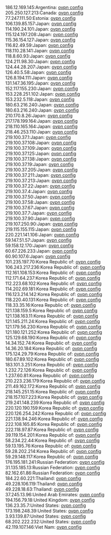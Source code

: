 186.12.169.145:Argentina: [ovpn config](vpn/186_12_169_145.ovpn)  
205.250.127.213:Canada: [ovpn config](vpn/205_250_127_213.ovpn)  
77.247.111.50:Estonia: [ovpn config](vpn/77_247_111_50.ovpn)  
106.139.85.157:Japan: [ovpn config](vpn/106_139_85_157.ovpn)  
114.190.24.101:Japan: [ovpn config](vpn/114_190_24_101.ovpn)  
115.124.197.208:Japan: [ovpn config](vpn/115_124_197_208.ovpn)  
115.36.154.127:Japan: [ovpn config](vpn/115_36_154_127.ovpn)  
116.82.49.59:Japan: [ovpn config](vpn/116_82_49_59.ovpn)  
118.110.28.141:Japan: [ovpn config](vpn/118_110_28_141.ovpn)  
118.8.60.93:Japan: [ovpn config](vpn/118_8_60_93.ovpn)  
124.211.98.30:Japan: [ovpn config](vpn/124_211_98_30.ovpn)  
124.44.28.207:Japan: [ovpn config](vpn/124_44_28_207.ovpn)  
126.40.5.58:Japan: [ovpn config](vpn/126_40_5_58.ovpn)  
126.8.194.111:Japan: [ovpn config](vpn/126_8_194_111.ovpn)  
131.147.36.195:Japan: [ovpn config](vpn/131_147_36_195.ovpn)  
152.117.155.230:Japan: [ovpn config](vpn/152_117_155_230.ovpn)  
153.228.251.102:Japan: [ovpn config](vpn/153_228_251_102.ovpn)  
153.232.5.118:Japan: [ovpn config](vpn/153_232_5_118.ovpn)  
180.63.216.240:Japan: [ovpn config](vpn/180_63_216_240.ovpn)  
180.63.216.240:Japan: [ovpn config](vpn/180_63_216_240.ovpn)  
210.170.8.26:Japan: [ovpn config](vpn/210_170_8_26.ovpn)  
217.178.199.164:Japan: [ovpn config](vpn/217_178_199_164.ovpn)  
218.110.165.164:Japan: [ovpn config](vpn/218_110_165_164.ovpn)  
218.46.253.110:Japan: [ovpn config](vpn/218_46_253_110.ovpn)  
219.100.37.1:Japan: [ovpn config](vpn/219_100_37_1.ovpn)  
219.100.37.108:Japan: [ovpn config](vpn/219_100_37_108.ovpn)  
219.100.37.109:Japan: [ovpn config](vpn/219_100_37_109.ovpn)  
219.100.37.125:Japan: [ovpn config](vpn/219_100_37_125.ovpn)  
219.100.37.138:Japan: [ovpn config](vpn/219_100_37_138.ovpn)  
219.100.37.19:Japan: [ovpn config](vpn/219_100_37_19.ovpn)  
219.100.37.205:Japan: [ovpn config](vpn/219_100_37_205.ovpn)  
219.100.37.211:Japan: [ovpn config](vpn/219_100_37_211.ovpn)  
219.100.37.213:Japan: [ovpn config](vpn/219_100_37_213.ovpn)  
219.100.37.22:Japan: [ovpn config](vpn/219_100_37_22.ovpn)  
219.100.37.4:Japan: [ovpn config](vpn/219_100_37_4.ovpn)  
219.100.37.50:Japan: [ovpn config](vpn/219_100_37_50.ovpn)  
219.100.37.58:Japan: [ovpn config](vpn/219_100_37_58.ovpn)  
219.100.37.67:Japan: [ovpn config](vpn/219_100_37_67.ovpn)  
219.100.37.7:Japan: [ovpn config](vpn/219_100_37_7.ovpn)  
219.100.37.90:Japan: [ovpn config](vpn/219_100_37_90.ovpn)  
219.107.250.90:Japan: [ovpn config](vpn/219_107_250_90.ovpn)  
219.115.155.115:Japan: [ovpn config](vpn/219_115_155_115.ovpn)  
220.221.141.106:Japan: [ovpn config](vpn/220_221_141_106.ovpn)  
59.147.51.57:Japan: [ovpn config](vpn/59_147_51_57.ovpn)  
59.158.12.170:Japan: [ovpn config](vpn/59_158_12_170.ovpn)  
60.67.226.233:Japan: [ovpn config](vpn/60_67_226_233.ovpn)  
60.90.107.6:Japan: [ovpn config](vpn/60_90_107_6.ovpn)  
101.235.197.70:Korea Republic of: [ovpn config](vpn/101_235_197_70.ovpn)  
106.243.217.236:Korea Republic of: [ovpn config](vpn/106_243_217_236.ovpn)  
112.161.108.153:Korea Republic of: [ovpn config](vpn/112_161_108_153.ovpn)  
112.171.64.237:Korea Republic of: [ovpn config](vpn/112_171_64_237.ovpn)  
112.223.68.102:Korea Republic of: [ovpn config](vpn/112_223_68_102.ovpn)  
114.202.69.181:Korea Republic of: [ovpn config](vpn/114_202_69_181.ovpn)  
116.123.214.142:Korea Republic of: [ovpn config](vpn/116_123_214_142.ovpn)  
118.220.40.131:Korea Republic of: [ovpn config](vpn/118_220_40_131.ovpn)  
118.33.35.16:Korea Republic of: [ovpn config](vpn/118_33_35_16.ovpn)  
121.138.159.5:Korea Republic of: [ovpn config](vpn/121_138_159_5.ovpn)  
121.138.163.11:Korea Republic of: [ovpn config](vpn/121_138_163_11.ovpn)  
121.145.211.24:Korea Republic of: [ovpn config](vpn/121_145_211_24.ovpn)  
121.179.56.230:Korea Republic of: [ovpn config](vpn/121_179_56_230.ovpn)  
121.180.121.252:Korea Republic of: [ovpn config](vpn/121_180_121_252.ovpn)  
125.129.68.190:Korea Republic of: [ovpn config](vpn/125_129_68_190.ovpn)  
14.34.152.74:Korea Republic of: [ovpn config](vpn/14_34_152_74.ovpn)  
14.36.20.184:Korea Republic of: [ovpn config](vpn/14_36_20_184.ovpn)  
175.124.29.79:Korea Republic of: [ovpn config](vpn/175_124_29_79.ovpn)  
180.67.89.102:Korea Republic of: [ovpn config](vpn/180_67_89_102.ovpn)  
183.101.3.251:Korea Republic of: [ovpn config](vpn/183_101_3_251.ovpn)  
1.232.72.126:Korea Republic of: [ovpn config](vpn/1_232_72_126.ovpn)  
1.237.60.81:Korea Republic of: [ovpn config](vpn/1_237_60_81.ovpn)  
210.223.236.179:Korea Republic of: [ovpn config](vpn/210_223_236_179.ovpn)  
211.49.162.172:Korea Republic of: [ovpn config](vpn/211_49_162_172.ovpn)  
218.145.251.15:Korea Republic of: [ovpn config](vpn/218_145_251_15.ovpn)  
218.157.107.223:Korea Republic of: [ovpn config](vpn/218_157_107_223.ovpn)  
219.241.148.239:Korea Republic of: [ovpn config](vpn/219_241_148_239.ovpn)  
220.120.190.159:Korea Republic of: [ovpn config](vpn/220_120_190_159.ovpn)  
220.126.254.242:Korea Republic of: [ovpn config](vpn/220_126_254_242.ovpn)  
221.138.94.246:Korea Republic of: [ovpn config](vpn/221_138_94_246.ovpn)  
222.108.165.85:Korea Republic of: [ovpn config](vpn/222_108_165_85.ovpn)  
222.118.97.87:Korea Republic of: [ovpn config](vpn/222_118_97_87.ovpn)  
39.119.154.201:Korea Republic of: [ovpn config](vpn/39_119_154_201.ovpn)  
58.234.22.44:Korea Republic of: [ovpn config](vpn/58_234_22_44.ovpn)  
59.13.195.76:Korea Republic of: [ovpn config](vpn/59_13_195_76.ovpn)  
59.28.202.214:Korea Republic of: [ovpn config](vpn/59_28_202_214.ovpn)  
59.29.148.117:Korea Republic of: [ovpn config](vpn/59_29_148_117.ovpn)  
176.195.181.241:Russian Federation: [ovpn config](vpn/176_195_181_241.ovpn)  
31.135.185.13:Russian Federation: [ovpn config](vpn/31_135_185_13.ovpn)  
82.162.61.86:Russian Federation: [ovpn config](vpn/82_162_61_86.ovpn)  
184.22.60.221:Thailand: [ovpn config](vpn/184_22_60_221.ovpn)  
49.228.106.119:Thailand: [ovpn config](vpn/49_228_106_119.ovpn)  
49.228.18.63:Thailand: [ovpn config](vpn/49_228_18_63.ovpn)  
37.245.13.96:United Arab Emirates: [ovpn config](vpn/37_245_13_96.ovpn)  
194.156.79.18:United Kingdom: [ovpn config](vpn/194_156_79_18.ovpn)  
136.23.35.7:United States: [ovpn config](vpn/136_23_35_7.ovpn)  
173.198.248.39:United States: [ovpn config](vpn/173_198_248_39.ovpn)  
3.93.139.87:United States: [ovpn config](vpn/3_93_139_87.ovpn)  
68.202.222.232:United States: [ovpn config](vpn/68_202_222_232.ovpn)  
42.119.107.146:Viet Nam: [ovpn config](vpn/42_119_107_146.ovpn)  
